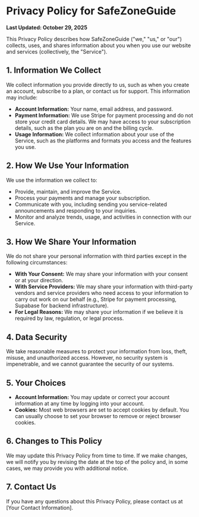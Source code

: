 # Privacy Policy for SafeZoneGuide

**Last Updated: October 29, 2025**

This Privacy Policy describes how SafeZoneGuide ("we," "us," or "our") collects, uses, and shares information about you when you use our website and services (collectively, the "Service").

## 1. Information We Collect

We collect information you provide directly to us, such as when you create an account, subscribe to a plan, or contact us for support. This information may include:

*   **Account Information:** Your name, email address, and password.
*   **Payment Information:** We use Stripe for payment processing and do not store your credit card details. We may have access to your subscription details, such as the plan you are on and the billing cycle.
*   **Usage Information:** We collect information about your use of the Service, such as the platforms and formats you access and the features you use.

## 2. How We Use Your Information

We use the information we collect to:

*   Provide, maintain, and improve the Service.
*   Process your payments and manage your subscription.
*   Communicate with you, including sending you service-related announcements and responding to your inquiries.
*   Monitor and analyze trends, usage, and activities in connection with our Service.

## 3. How We Share Your Information

We do not share your personal information with third parties except in the following circumstances:

*   **With Your Consent:** We may share your information with your consent or at your direction.
*   **With Service Providers:** We may share your information with third-party vendors and service providers who need access to your information to carry out work on our behalf (e.g., Stripe for payment processing, Supabase for backend infrastructure).
*   **For Legal Reasons:** We may share your information if we believe it is required by law, regulation, or legal process.

## 4. Data Security

We take reasonable measures to protect your information from loss, theft, misuse, and unauthorized access. However, no security system is impenetrable, and we cannot guarantee the security of our systems.

## 5. Your Choices

*   **Account Information:** You may update or correct your account information at any time by logging into your account.
*   **Cookies:** Most web browsers are set to accept cookies by default. You can usually choose to set your browser to remove or reject browser cookies.

## 6. Changes to This Policy

We may update this Privacy Policy from time to time. If we make changes, we will notify you by revising the date at the top of the policy and, in some cases, we may provide you with additional notice.

## 7. Contact Us

If you have any questions about this Privacy Policy, please contact us at [Your Contact Information].
